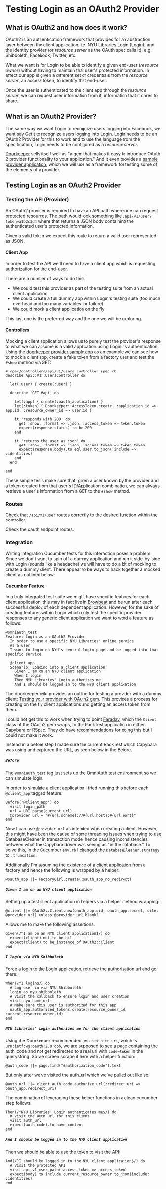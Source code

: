 # Testing Login as an OAuth2 Provider

## What is OAuth2 and how does it work?

OAuth2 is an authentication framework that provides for an abstraction layer between the client application, i.e. NYU Libraries Login (Login), and the identity provider (or _resource server_ as the OAuth spec calls it), e.g. Shibboleth, Facebook, Twitter, etc.

What we want is for Login to be able to identify a given end-user (_resource owner_) without having to maintain that user's protected information. In effect our app is given a different set of credentials from the _resource server_, an access token, to identify that end-user.

Once the user is authenticated to the client app through the _resource server_, we can request user information from it, information that it cares to share.

## What is an OAuth2 Provider?

The same way we want Login to recognize users logging into Facebook, we want say GetIt to recognize users logging into Login. Login needs to be an OAuth2 Provider for this to work and to use the language from the specification, Login needs to be configured as a _resource server_.

[Doorkeeper](https://github.com/doorkeeper-gem/doorkeeper) sells itself well as "a gem that makes it easy to introduce OAuth 2 provider functionality to your application." And it even provides a [sample provider application](https://github.com/doorkeeper-gem/doorkeeper-provider-app), which we will use as a framework for testing some of the elements of a provider.

## Testing Login as an OAuth2 Provider

### Testing the API (Provider)

An OAuth2 provider is required to have an API path where one can request protected resources. The path would look something like `/api/v1/user?token=a1b2c3d4` where that returns a JSON body containing the authenticated user's protected information.

Given a valid token we expect this route to return a valid user represented as JSON.

#### Client App

In order to test the API we'll need to have a client app which is requesting authorization for the end-user.

There are a number of ways to do this:

- We could test this provider as part of the testing suite from an actual client application
- We could create a full dummy app within Login's testing suite (too much overhead and too many variables for failure)
- We could mock a client application on the fly

This last one is the preferred way and the one we will be exploring.

#### Controllers

Mocking a client application allows us to purely test the provider's response to what we can assume is a valid application using Login as authentication. Using the [doorkeeper provider sample app](https://github.com/doorkeeper-gem/doorkeeper-provider-app) as an example we can see how to mock a client app, create a fake token from a factory user and test the `#show` method via GET:

    # spec/controllers/api/v1/users_controller_spec.rb
    describe Api::V1::UsersController do

      let(:user) { create(:user) }

      describe 'GET #api' do

        let(:app) { create(:oauth_application) }
        let(:token) { Doorkeeper::AccessToken.create! :application_id => app.id, :resource_owner_id => user.id }

        it 'responds with 200' do
          get :show, :format => :json, :access_token => token.token
          expect(response.status).to be 200
        end

        it 'returns the user as json' do
          get :show, :format => :json, :access_token => token.token
          expect(response.body).to eql user.to_json(:include => :identities)
        end
      end

    end

These simple tests make sure that, given a user known by the provider and a token created from that user's ID/Application combination, we can always retrieve a user's information from a GET to the `#show` method.

### Routes

Check that `/api/v1/user` routes correctly to the desired function within the controller.

Check the oauth endpoint routes.

### Integration

Writing integration Cucumber tests for this interaction poses a problem. Since we don't want to spin off a dummy application and run it side-by-side with Login (sounds like a headache) we will have to do a bit of mocking to create a dummy client. There appear to be ways to hack together a mocked client as outlined below:

#### Cucumber Feature

In a truly integrated test suite we might have specific features for each client application, this may in fact live in [Browbeat](https://github.com/NYULibraries/browbeat) and be run after each successful deploy of each dependent application. However, for the sake of creating features within Login which only test the specific provider responses to any generic client application we want to word a feature as follows:

    @omniauth_test
    Feature: Login as an OAuth2 Provider
      In order to use a specific NYU Libraries' online service
      As a user
      I want to login on NYU's central login page and be logged into that specific service

	  @client_app
      Scenario: Logging into a client application
        Given I am on an NYU client application
        When I login
        Then NYU Libraries' Login authorizes me
        And I should be logged in to the NYU client application

The doorkeeper wiki provides an outline for testing a provider with a dummy client: [Testing your provider with OAuth2 gem](https://github.com/doorkeeper-gem/doorkeeper/wiki/Testing-your-provider-with-OAuth2-gem). This provides a process for creating on the fly client applications and getting an access token from them. 

I could not get this to work  when trying to point [Faraday](https://github.com/lostisland/faraday), which the `Client` class of the OAuth2 gem wraps, to the RackTest application in either Capybara or RSpec. They do have [recommendations for doing this](https://github.com/doorkeeper-gem/doorkeeper/wiki/Testing-your-provider-with-OAuth2-gem#rspec) but I could not make it work.

Instead in a before step I made sure the current RackTest which Capybara was using and captured the URL, as seen below in the Before.

##### `Before` 

The `@omniauth_test` tag just sets up the [OmniAuth test environment](https://github.com/intridea/omniauth/wiki/Integration-Testing) so we can simulate login.

In order to simulate a client application I tried running this before each `@client_app` tagged feature:

    Before('@client_app') do
  	  visit login_path
	  url = URI.parse(current_url)
	  @provider_url = "#{url.scheme}://#{url.host}:#{url.port}"
    end

Now I can use `@provider_url` as intended when creating a client. However, this might have been the cause of some threading issues when trying to use DatabaseCleaner in transaction mode, hence causing inconsistencies between what the Capybara driver was seeing as "in the database." To solve this, in the Cucumber `env.rb` I changed the `DatabaseCleaner.strategy` to `:truncation`.

Additionally I'm assuming the existence of a client application from a factory and hence the following is wrapped by a helper:

    @oauth_app ||= FactoryGirl.create(:oauth_app_no_redirect)

##### `Given I am on an NYU client application`

Setting up a test client application in helpers via a helper method wrapping:

    @client ||= OAuth2::Client.new(oauth_app.uid, oauth_app.secret, site: @provider_url) unless @provider_url.blank?

Allows me to make the following assertions:

	Given(/^I am on an NYU client application$/) do
  	  expect(client).not_to be_nil
      expect(client).to be_instance_of OAuth2::Client
    end

##### `I login via NYU Shibboleth`

Force a login to the Login application, retrieve the authorization url and go there:

    When(/^I login$/) do
  	  # Log user in via NYU Shibboleth
	  login_as_nyu_shibboleth
	  # Visit the callback to ensure login and user creation
	  visit nyu_home_url
	  # Make sure this user is authorized for this app
	  oauth_app.authorized_tokens.create(resource_owner_id: current_resource_owner.id)
    end

##### `NYU Libraries' Login authorizes me for the client application`

Using the Doorkeeper recommended test `redirect_uri`, which is `urn:ietf:wg:oauth:2.0:oob`, we are supposed to see a page containing the auth_code and not get redirected to a real uri with `code=token` in the querystring. So we screen scrape it here with a helper function:

    @auth_code ||= page.find("#authorization_code").text

But only after we've visited the auth_url which we've pulled out like so:

    @auth_url ||= client.auth_code.authorize_url(:redirect_uri => oauth_app.redirect_uri)

The combination of leveraging these helper functions in a clean cucumber step follows:

    Then(/^NYU Libraries' Login authenticates me$/) do
  	  # Visit the auth url for this client
 	  visit auth_url
  	  expect(auth_code).to have_content
    end

##### `And I should be logged in to the NYU client application`

Then we should be able to use the token to visit the API:

    And(/^I should be logged in to the NYU client application$/) do
  	  # Visit the protected API
  	  visit api_v1_user_path(:access_token => access_token)
  	  expect(body).to include current_resource_owner.to_json(include: :identities)
    end
